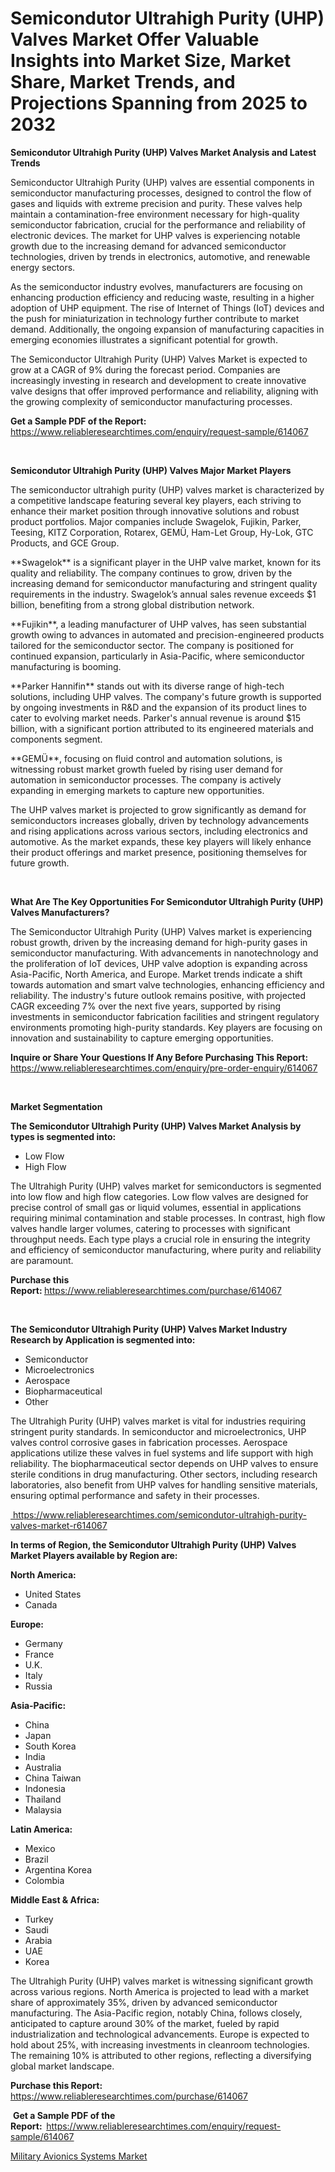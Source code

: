 <p><h1>Semicondutor Ultrahigh Purity (UHP) Valves Market Offer Valuable Insights into Market Size, Market Share, Market Trends, and Projections Spanning from 2025 to 2032</h1></p><p><strong>Semicondutor Ultrahigh Purity (UHP) Valves Market Analysis and Latest Trends</strong></p>
<p><p>Semiconductor Ultrahigh Purity (UHP) valves are essential components in semiconductor manufacturing processes, designed to control the flow of gases and liquids with extreme precision and purity. These valves help maintain a contamination-free environment necessary for high-quality semiconductor fabrication, crucial for the performance and reliability of electronic devices. The market for UHP valves is experiencing notable growth due to the increasing demand for advanced semiconductor technologies, driven by trends in electronics, automotive, and renewable energy sectors.</p><p>As the semiconductor industry evolves, manufacturers are focusing on enhancing production efficiency and reducing waste, resulting in a higher adoption of UHP equipment. The rise of Internet of Things (IoT) devices and the push for miniaturization in technology further contribute to market demand. Additionally, the ongoing expansion of manufacturing capacities in emerging economies illustrates a significant potential for growth.</p><p>The Semiconductor Ultrahigh Purity (UHP) Valves Market is expected to grow at a CAGR of 9% during the forecast period. Companies are increasingly investing in research and development to create innovative valve designs that offer improved performance and reliability, aligning with the growing complexity of semiconductor manufacturing processes.</p></p>
<p><strong>Get a Sample PDF of the Report:&nbsp;</strong> <a href="https://www.reliableresearchtimes.com/enquiry/request-sample/614067?utm_campaign=2009&utm_medium=2&utm_source=Github&utm_content=ia&utm_term=06032025&utm_id=semicondutor-ultrahigh-purity-uhp-valves">https://www.reliableresearchtimes.com/enquiry/request-sample/614067</a></p>
<p>&nbsp;</p>
<p><strong>Semicondutor Ultrahigh Purity (UHP) Valves Major Market Players</strong></p>
<p><p>The semiconductor ultrahigh purity (UHP) valves market is characterized by a competitive landscape featuring several key players, each striving to enhance their market position through innovative solutions and robust product portfolios. Major companies include Swagelok, Fujikin, Parker, Teesing, KITZ Corporation, Rotarex, GEMÜ, Ham-Let Group, Hy-Lok, GTC Products, and GCE Group.</p><p>**Swagelok** is a significant player in the UHP valve market, known for its quality and reliability. The company continues to grow, driven by the increasing demand for semiconductor manufacturing and stringent quality requirements in the industry. Swagelok’s annual sales revenue exceeds $1 billion, benefiting from a strong global distribution network.</p><p>**Fujikin**, a leading manufacturer of UHP valves, has seen substantial growth owing to advances in automated and precision-engineered products tailored for the semiconductor sector. The company is positioned for continued expansion, particularly in Asia-Pacific, where semiconductor manufacturing is booming.</p><p>**Parker Hannifin** stands out with its diverse range of high-tech solutions, including UHP valves. The company's future growth is supported by ongoing investments in R&D and the expansion of its product lines to cater to evolving market needs. Parker's annual revenue is around $15 billion, with a significant portion attributed to its engineered materials and components segment.</p><p>**GEMÜ**, focusing on fluid control and automation solutions, is witnessing robust market growth fueled by rising user demand for automation in semiconductor processes. The company is actively expanding in emerging markets to capture new opportunities.</p><p>The UHP valves market is projected to grow significantly as demand for semiconductors increases globally, driven by technology advancements and rising applications across various sectors, including electronics and automotive. As the market expands, these key players will likely enhance their product offerings and market presence, positioning themselves for future growth.</p></p>
<p>&nbsp;</p>
<p><strong>What Are The Key Opportunities For Semicondutor Ultrahigh Purity (UHP) Valves Manufacturers?</strong></p>
<p><p>The Semiconductor Ultrahigh Purity (UHP) Valves market is experiencing robust growth, driven by the increasing demand for high-purity gases in semiconductor manufacturing. With advancements in nanotechnology and the proliferation of IoT devices, UHP valve adoption is expanding across Asia-Pacific, North America, and Europe. Market trends indicate a shift towards automation and smart valve technologies, enhancing efficiency and reliability. The industry's future outlook remains positive, with projected CAGR exceeding 7% over the next five years, supported by rising investments in semiconductor fabrication facilities and stringent regulatory environments promoting high-purity standards. Key players are focusing on innovation and sustainability to capture emerging opportunities.</p></p>
<p><strong>Inquire or Share Your Questions If Any Before Purchasing This Report:</strong> <a href="https://www.reliableresearchtimes.com/enquiry/pre-order-enquiry/614067?utm_campaign=2009&utm_medium=2&utm_source=Github&utm_content=ia&utm_term=06032025&utm_id=semicondutor-ultrahigh-purity-uhp-valves">https://www.reliableresearchtimes.com/enquiry/pre-order-enquiry/614067</a></p>
<p>&nbsp;</p>
<p><strong>Market Segmentation</strong></p>
<p><strong>The Semicondutor Ultrahigh Purity (UHP) Valves Market Analysis by types is segmented into:</strong></p>
<p><ul><li>Low Flow</li><li>High Flow</li></ul></p>
<p><p>The Ultrahigh Purity (UHP) valves market for semiconductors is segmented into low flow and high flow categories. Low flow valves are designed for precise control of small gas or liquid volumes, essential in applications requiring minimal contamination and stable processes. In contrast, high flow valves handle larger volumes, catering to processes with significant throughput needs. Each type plays a crucial role in ensuring the integrity and efficiency of semiconductor manufacturing, where purity and reliability are paramount.</p></p>
<p><strong>Purchase this Report:&nbsp;</strong><a href="https://www.reliableresearchtimes.com/purchase/614067?utm_campaign=2009&utm_medium=2&utm_source=Github&utm_content=ia&utm_term=06032025&utm_id=semicondutor-ultrahigh-purity-uhp-valves">https://www.reliableresearchtimes.com/purchase/614067</a></p>
<p>&nbsp;</p>
<p><strong>The Semicondutor Ultrahigh Purity (UHP) Valves Market Industry Research by Application is segmented into:</strong></p>
<p><ul><li>Semiconductor</li><li>Microelectronics</li><li>Aerospace</li><li>Biopharmaceutical</li><li>Other</li></ul></p>
<p><p>The Ultrahigh Purity (UHP) valves market is vital for industries requiring stringent purity standards. In semiconductor and microelectronics, UHP valves control corrosive gases in fabrication processes. Aerospace applications utilize these valves in fuel systems and life support with high reliability. The biopharmaceutical sector depends on UHP valves to ensure sterile conditions in drug manufacturing. Other sectors, including research laboratories, also benefit from UHP valves for handling sensitive materials, ensuring optimal performance and safety in their processes.</p></p>
<p><a href="https://www.reliableresearchtimes.com/semicondutor-ultrahigh-purity-valves-market-r614067?utm_campaign=2009&utm_medium=2&utm_source=Github&utm_content=ia&utm_term=06032025&utm_id=semicondutor-ultrahigh-purity-uhp-valves">&nbsp;https://www.reliableresearchtimes.com/semicondutor-ultrahigh-purity-valves-market-r614067</a></p>
<p><strong>In terms of Region, the Semicondutor Ultrahigh Purity (UHP) Valves Market Players available by Region are:</strong></p>
<p>
    <p> <strong> North America: </strong>
        <ul>
            <li>United States</li>
            <li>Canada</li>
        </ul>
        </p> 
    <p> <strong> Europe: </strong>
        <ul>
            <li>Germany</li>
            <li>France</li>
            <li>U.K.</li>
            <li>Italy</li>
            <li>Russia</li>
        </ul>
        </p> 
    <p> <strong> Asia-Pacific: </strong>
        <ul>
            <li>China</li>
            <li>Japan</li>
            <li>South Korea</li>
            <li>India</li>
            <li>Australia</li>
            <li>China Taiwan</li>
            <li>Indonesia</li>
            <li>Thailand</li>
            <li>Malaysia</li>
        </ul>
        </p> 
    <p> <strong> Latin America: </strong>
        <ul>
            <li>Mexico</li>
            <li>Brazil</li>
            <li>Argentina Korea</li>
            <li>Colombia</li>
        </ul>
        </p> 
    <p> <strong> Middle East & Africa: </strong>
        <ul>
            <li>Turkey</li>
            <li>Saudi</li>
            <li>Arabia</li>
            <li>UAE</li>
            <li>Korea</li>
        </ul>
    </p>
    </p>
<p><p>The Ultrahigh Purity (UHP) valves market is witnessing significant growth across various regions. North America is projected to lead with a market share of approximately 35%, driven by advanced semiconductor manufacturing. The Asia-Pacific region, notably China, follows closely, anticipated to capture around 30% of the market, fueled by rapid industrialization and technological advancements. Europe is expected to hold about 25%, with increasing investments in cleanroom technologies. The remaining 10% is attributed to other regions, reflecting a diversifying global market landscape.</p></p>
<p><strong>Purchase this Report: </strong><a href="https://www.reliableresearchtimes.com/purchase/614067?utm_campaign=2009&utm_medium=2&utm_source=Github&utm_content=ia&utm_term=06032025&utm_id=semicondutor-ultrahigh-purity-uhp-valves">https://www.reliableresearchtimes.com/purchase/614067</a></p>
<p>&nbsp;<strong>Get a Sample PDF of the Report:&nbsp;&nbsp;</strong><a href="https://www.reliableresearchtimes.com/enquiry/request-sample/614067?utm_campaign=2009&utm_medium=2&utm_source=Github&utm_content=ia&utm_term=06032025&utm_id=semicondutor-ultrahigh-purity-uhp-valves">https://www.reliableresearchtimes.com/enquiry/request-sample/614067</a></p>
<p><strong></strong></p>
<p><p><a href="https://github.com/hgf64gh/Market-Research-Report-List-1/blob/main/military-avionics-systems-market.md?utm_campaign=2009&utm_medium=2&utm_source=Github&utm_content=ia&utm_term=06032025&utm_id=semicondutor-ultrahigh-purity-uhp-valves">Military Avionics Systems Market</a></p></p>